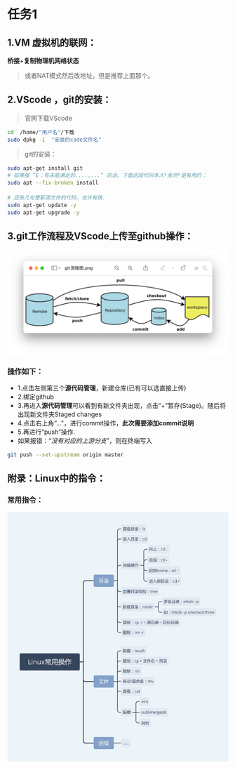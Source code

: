 # 任务1

## 1.VM 虚拟机的联网：
**桥接**+**复制物理机网络状态**
>或者NAT模式然后改地址，但是推荐上面那个。

## 2.VScode ，git的安装：

>官网下载VScode

```bash
cd  /home/"用户名"/下载
sudo dpkg -i  "安装的code文件名"
```

>git的安装：

```bash
sudo apt-get install git
# 如果报 “E：有未能满足的........” 的话，下面这段代码本人*亲测*是有用的：
sudo apt --fix-broken install

# 还有几句更新源文件的代码，也许有效.
sudo apt-get update -y
sudo apt-get upgrade -y
```

## 3.git工作流程及VScode上传至github操作：
![alt text](<pictures/git workflow.jpeg>)

### 操作如下：
* 1.点击左侧第三个**源代码管理**，新建仓库(已有可以选直接上传)
* 2.绑定github
* 3.再进入**源代码管理**可以看到有新文件夹出现，点击“+”暂存(Stage)。随后将出现新文件夹Staged changes
* 4.点击右上角“..."，进行commit操作，**此次需要添加commit说明**
* 5.再进行“push”操作.
* 如果报错：“*没有对应的上游分支*”，则在终端写入

```bash
git push --set-upstream origin master
```
  
## 附录：Linux中的指令：

### 常用指令：
![alt text](<pictures/Linux command.png>)

